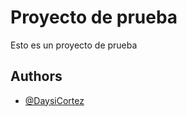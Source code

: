 # Proyecto de prueba

Esto es un proyecto de prueba
## Authors

- [@DaysiCortez](https://github.com/DaysiCortez)
